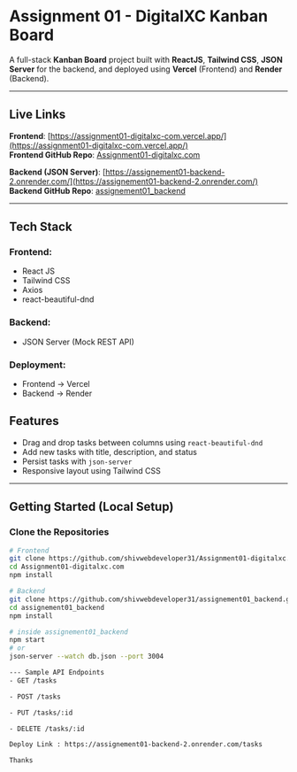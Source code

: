 # Assignment 01 - DigitalXC Kanban Board

A full-stack **Kanban Board** project built with **ReactJS**, **Tailwind CSS**, **JSON Server** for the backend, and deployed using **Vercel** (Frontend) and **Render** (Backend).

---

## Live Links

**Frontend**: [https://assignment01-digitalxc-com.vercel.app/](https://assignment01-digitalxc-com.vercel.app/)  
**Frontend GitHub Repo**: [Assignment01-digitalxc.com](https://github.com/shivwebdeveloper31/Assignment01-digitalxc.com.git)

**Backend (JSON Server)**: [https://assignement01-backend-2.onrender.com/](https://assignement01-backend-2.onrender.com/)  
**Backend GitHub Repo**: [assignement01_backend](https://github.com/shivwebdeveloper31/assignement01_backend)

---

## Tech Stack

### Frontend:
- React JS
- Tailwind CSS
- Axios
- react-beautiful-dnd

### Backend:
- JSON Server (Mock REST API)

### Deployment:
- Frontend → Vercel
- Backend → Render


## Features

- Drag and drop tasks between columns using `react-beautiful-dnd`
- Add new tasks with title, description, and status
- Persist tasks with `json-server`
- Responsive layout using Tailwind CSS

---

## Getting Started (Local Setup)

###  Clone the Repositories

```bash
# Frontend
git clone https://github.com/shivwebdeveloper31/Assignment01-digitalxc.com.git
cd Assignment01-digitalxc.com
npm install

# Backend
git clone https://github.com/shivwebdeveloper31/assignement01_backend.git
cd assignement01_backend
npm install

# inside assignement01_backend
npm start
# or
json-server --watch db.json --port 3004

--- Sample API Endpoints
- GET /tasks

- POST /tasks

- PUT /tasks/:id

- DELETE /tasks/:id

Deploy Link : https://assignement01-backend-2.onrender.com/tasks

Thanks
